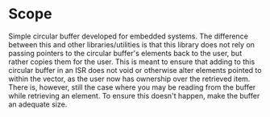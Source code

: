 # Scope

Simple circular buffer developed for embedded systems.  The difference between this and other libraries/utilities is that this library does not rely on passing pointers to the circular buffer's elements back to the user, but rather copies them for the user.  This is meant to ensure that adding to this circular buffer in an ISR does not void or otherwise alter elements pointed to within the vector, as the user now has ownership over the retrieved item.  There is, however, still the case where you may be reading from the buffer while retrieving an element.  To ensure this doesn't happen, make the buffer an adequate size.
